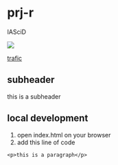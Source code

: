 # prj-r
IASciD

<a href="https://github.com/Aeidle/prj-r/graphs/contributors">
  <img src="https://contrib.rocks/image?repo=Aeidle/prj-r" />
</a>

[trafic](https://img.shields.io/badge/Visitors-127-blue)


subheader
---------

this is a subheader

local development
-----------------

1. open index.html on your browser
2. add this line of code
```
<p>this is a paragraph</p>
```

[trafic]: https://github.com/Aeidle/prj-r/graphs/traffic
